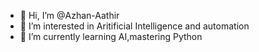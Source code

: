 - 👋 Hi, I’m @Azhan-Aathir
- 👀 I’m interested in Aritificial Intelligence and automation
- 🌱 I’m currently learning AI,mastering Python

<!---
Azhan-Aathir/Azhan-Aathir is a ✨ special ✨ repository because its `README.md` (this file) appears on your GitHub profile.
You can click the Preview link to take a look at your changes.
--->
